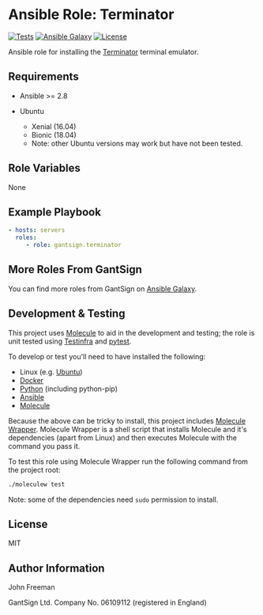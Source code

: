 Ansible Role: Terminator
========================

[![Tests](https://github.com/gantsign/ansible-role-terminator/workflows/Tests/badge.svg)](https://github.com/gantsign/ansible-role-terminator/actions?query=workflow%3ATests)
[![Ansible Galaxy](https://img.shields.io/badge/ansible--galaxy-gantsign.terminator-blue.svg)](https://galaxy.ansible.com/gantsign/terminator)
[![License](https://img.shields.io/badge/license-MIT-blue.svg)](https://raw.githubusercontent.com/gantsign/ansible-role-terminator/master/LICENSE)

Ansible role for installing the [Terminator](https://launchpad.net/terminator/)
terminal emulator.

Requirements
------------

* Ansible >= 2.8

* Ubuntu

    * Xenial (16.04)
    * Bionic (18.04)
    * Note: other Ubuntu versions may work but have not been tested.

Role Variables
--------------

None

Example Playbook
----------------

```yaml
- hosts: servers
  roles:
     - role: gantsign.terminator
```

More Roles From GantSign
------------------------

You can find more roles from GantSign on
[Ansible Galaxy](https://galaxy.ansible.com/gantsign).

Development & Testing
---------------------

This project uses [Molecule](http://molecule.readthedocs.io/) to aid in the
development and testing; the role is unit tested using
[Testinfra](http://testinfra.readthedocs.io/) and
[pytest](http://docs.pytest.org/).

To develop or test you'll need to have installed the following:

* Linux (e.g. [Ubuntu](http://www.ubuntu.com/))
* [Docker](https://www.docker.com/)
* [Python](https://www.python.org/) (including python-pip)
* [Ansible](https://www.ansible.com/)
* [Molecule](http://molecule.readthedocs.io/)

Because the above can be tricky to install, this project includes
[Molecule Wrapper](https://github.com/gantsign/molecule-wrapper). Molecule
Wrapper is a shell script that installs Molecule and it's dependencies (apart
from Linux) and then executes Molecule with the command you pass it.

To test this role using Molecule Wrapper run the following command from the
project root:

```bash
./moleculew test
```

Note: some of the dependencies need `sudo` permission to install.

License
-------

MIT

Author Information
------------------

John Freeman

GantSign Ltd.
Company No. 06109112 (registered in England)
